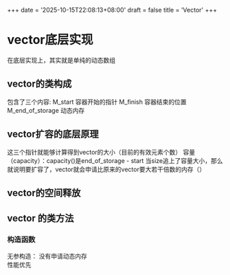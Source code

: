 +++
date = '2025-10-15T22:08:13+08:00'
draft = false
title = 'Vector'
+++



# vector底层实现

在底层实现上，其实就是单纯的动态数组<br>

## vector的类构成
包含了三个内容:
M_start 容器开始的指针
M_finish 容器结束的位置
M_end_of_storage 动态内存
## vector扩容的底层原理
这三个指针就能够计算得到vector的大小（目前的有效元素个数）
容量（capacity）：capacity()是end_of_storage - start
当size追上了容量大小，那么就说明要扩容了，vector就会申请比原来的vector要大若干倍数的内存（）

## vector的空间释放


## vector 的类方法
### 构造函数
无参构造：
没有申请动态内存<br>
性能优先
